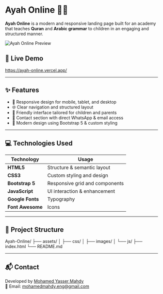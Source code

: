 # Ayah Online 🌙📖

**Ayah Online** is a modern and responsive landing page built for an academy that teaches **Quran** and **Arabic grammar** to children in an engaging and structured manner.

![Ayah Online Preview](https://i.imgur.com/QHtcbgM.jpeg) 
## 🚀 Live Demo
https://ayah-online.vercel.app/

---

## ✨ Features

- 📱 Responsive design for mobile, tablet, and desktop
- 🌐 Clear navigation and structured layout
- 🧒 Friendly interface tailored for children and parents
- 📩 Contact section with direct WhatsApp & email access
- 🎨 Modern design using Bootstrap 5 & custom styling

---

## 💻 Technologies Used

| Technology | Usage |
|------------|--------|
| **HTML5** | Structure & semantic layout |
| **CSS3** | Custom styling and design |
| **Bootstrap 5** | Responsive grid and components |
| **JavaScript** | UI interaction & enhancement |
| **Google Fonts** | Typography |
| **Font Awesome** | Icons |

---

## 📂 Project Structure
Ayah-Online/
├── assets/
│ ├── css/
│ ├── images/
│ └── js/
├── index.html
└── README.md

---

## 📬 Contact

Developed by [Mohamed Yasser Mahdy](https://www.linkedin.com/in/mohamedmahdy9)  
📧 Email: mohamedmahdy.eng@gmail.com  
